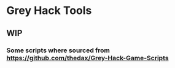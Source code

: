 # Grey Hack Tools
## WIP


### Some scripts where sourced from https://github.com/thedax/Grey-Hack-Game-Scripts

